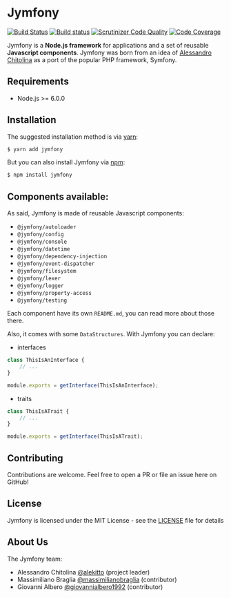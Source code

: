 Jymfony
=======
[![Build Status](https://travis-ci.org/jymfony/jymfony.svg?branch=master)](https://travis-ci.org/jymfony/jymfony) [![Build status](https://ci.appveyor.com/api/projects/status/u0pha9iab9dr3kwj/branch/master?svg=true)](https://ci.appveyor.com/project/alekitto/jymfony-354c2/branch/master) [![Scrutinizer Code Quality](https://scrutinizer-ci.com/g/jymfony/jymfony/badges/quality-score.png?b=master)](https://scrutinizer-ci.com/g/jymfony/jymfony/?branch=master) [![Code Coverage](https://scrutinizer-ci.com/g/jymfony/jymfony/badges/coverage.png?b=master)](https://scrutinizer-ci.com/g/jymfony/jymfony/?branch=master)

Jymfony is a **Node.js framework** for applications and a set of reusable **Javascript components**.
Jymfony was born from an idea of [Alessandro Chitolina](@alekitto) as a port of the popular PHP framework, Symfony.

Requirements
------------
- Node.js >= 6.0.0

Installation
------------
The suggested installation method is via [yarn](https://yarnpkg.com/):
```sh
$ yarn add jymfony
```

But you can also install Jymfony via [npm](https://npmjs.com/):
```sh
$ npm install jymfony
```

Components available:
---------------------
As said, Jymfony is made of reusable Javascript components:
- `@jymfony/autoloader`
- `@jymfony/config`
- `@jymfony/console`
- `@jymfony/datetime`
- `@jymfony/dependency-injection`
- `@jymfony/event-dispatcher`
- `@jymfony/filesystem`
- `@jymfony/lexer`
- `@jymfony/logger`
- `@jymfony/property-access`
- `@jymfony/testing`

Each component have its own `README.md`, you can read more about those there.

Also, it comes with some `DataStructures`. With Jymfony you can declare:
- interfaces
```js
class ThisIsAnInterface {
    // ...
}

module.exports = getInterface(ThisIsAnInterface);
```
- traits
```js
class ThisIsATrait {
    // ...
}

module.exports = getInterface(ThisIsATrait);
```

Contributing
------------
Contributions are welcome. Feel free to open a PR or file an issue here on GitHub!

License
-------
Jymfony is licensed under the MIT License - see the [LICENSE](https://github.com/jymfony/jymfony/blob/master/LICENSE) file for details

About Us
--------
The Jymfony team:
- Alessandro Chitolina [@alekitto](https://github.com/alekitto) (project leader)
- Massimiliano Braglia [@massimilianobraglia](https://github.com/massimilianobraglia) (contributor)
- Giovanni Albero [@giovannialbero1992](https://github.com/giovannialbero1992) (contributor)
